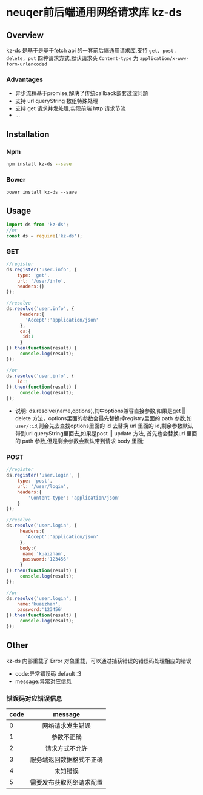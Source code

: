 # neuqer前后端通用网络请求库 kz-ds
## Overview

kz-ds 是基于是基于fetch api 的一套前后端通用请求库,支持 `get, post, delete, put` 四种请求方式,默认请求头 `Content-type` 为 `application/x-www-form-urlencoded`

### Advantages

- 异步流程基于promise,解决了传统callback嵌套过深问题
- 支持 url queryString 数组特殊处理
- 支持 get 请求并发处理,实现前端 http 请求节流
- ...

## Installation

### Npm

```sh
npm install kz-ds --save
```

### Bower

```
bower install kz-ds --save
```

## Usage

```js
import ds from 'kz-ds';
//or
const ds = require('kz-ds');
```

### GET

```js
//register
ds.register('user.info', {
    type: 'get',
    url: '/user/info',
    headers:{}
});

//resolve
ds.resolve('user.info', {
     headers:{
       'Accept':'application/json'
     },
     qs:{
      id:1
     }
}).then(function(result) {
     console.log(result);
});

//or
ds.resolve('user.info', {
    id:1
}).then(function(result) {
     console.log(result);
});

```

* 说明: ds.resolve(name,options),其中options兼容直接参数,如果是get || delete 方法，options里面的参数会最先替换掉registry里面的
path 参数,如 `user/:id`,则会先去查找options里面的 id 去替换 url 里面的 id,剩余参数默认带到url queryString里面去,如果是post || update 方法,
首先也会替换url 里面的 path 参数,但是剩余参数会默认带到请求 body 里面;

### POST
```js
//register
ds.register('user.login', {
    type: 'post',
    url: '/user/login',
    headers:{
        'Content-type': 'application/json'
    }
});

//resolve
ds.resolve('user.login', {
     headers:{
       'Accept':'application/json'
     },
     body:{
      name:'kuaizhan',
      password:'123456'
     }
}).then(function(result) {
     console.log(result);
});

//or
ds.resolve('user.login', {
    name:'kuaizhan',
    password:'123456'
}).then(function(result) {
     console.log(result);
});
```

## Other

kz-ds 内部重载了 Error 对象重载，可以通过捕获错误的错误码处理相应的错误

- code:异常错误码 default :3
- message:异常对应信息

### 错误码对应错误信息
| code   | message            |
| -------|:------------------:| 
| 0      | 网络请求发生错误      | 
| 1      | 参数不正确           |
| 2      | 请求方式不允许        |
| 3      | 服务端返回数据格式不正确|
| 4      | 未知错误             |  
| 5      | 需要发布获取网络请求配置 |
